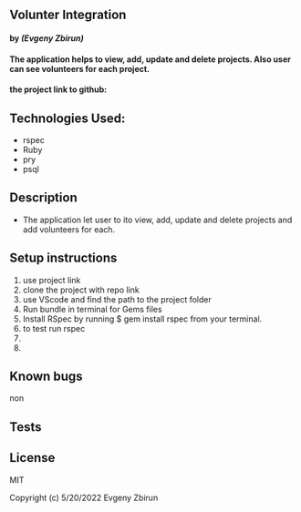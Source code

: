 ## Volunter Integration

#### by _**(Evgeny Zbirun)**_

#### The application helps to view, add, update and delete projects. Also user can see volunteers for each project.



#### the project link to github: 

## Technologies Used:
* rspec
* Ruby
* pry
* psql
## Description
* The application let user to ito view, add, update and delete projects and add volunteers for each.
## Setup instructions

1. use project link
2. clone the project with repo link
3. use VScode and find the path to the project folder
4. Run bundle in terminal for Gems files
5. Install RSpec by running $ gem install rspec from your terminal.
6. to test run rspec
7. 
8. 


## Known bugs
 non
## Tests
 
## License

MIT

Copyright (c) 5/20/2022 Evgeny Zbirun